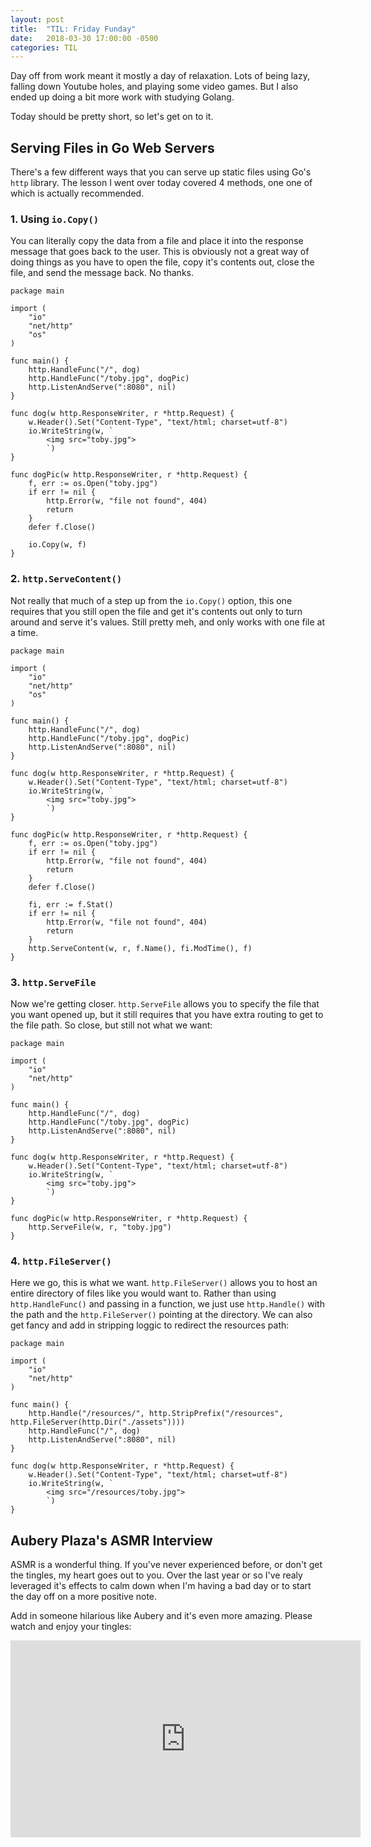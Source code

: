 ```yaml
---
layout: post
title:  "TIL: Friday Funday"
date:   2018-03-30 17:00:00 -0500
categories: TIL
---
```

Day off from work meant it mostly a day of relaxation. Lots of being lazy, falling down Youtube holes, and playing some video games. But I also ended up doing a bit more work with studying Golang.

Today should be pretty short, so let's get on to it.

## Serving Files in Go Web Servers
There's a few different ways that you can serve up static files using Go's `http` library. The lesson I went over today covered 4 methods, one one of which is actually recommended.

### 1. Using `io.Copy()`
You can literally copy the data from a file and place it into the response message that goes back to the user. This is obviously not a great way of doing things as you have to open the file, copy it's contents out, close the file, and send the message back. No thanks.

```golang
package main

import (
	"io"
	"net/http"
	"os"
)

func main() {
	http.HandleFunc("/", dog)
	http.HandleFunc("/toby.jpg", dogPic)
	http.ListenAndServe(":8080", nil)
}

func dog(w http.ResponseWriter, r *http.Request) {
	w.Header().Set("Content-Type", "text/html; charset=utf-8")
	io.WriteString(w, `
		<img src="toby.jpg">
		`)
}

func dogPic(w http.ResponseWriter, r *http.Request) {
	f, err := os.Open("toby.jpg")
	if err != nil {
		http.Error(w, "file not found", 404)
		return
	}
	defer f.Close()

	io.Copy(w, f)
}
```

### 2. `http.ServeContent()`
Not really that much of a step up from the `io.Copy()` option, this one requires that you still open the file and get it's contents out only to turn around and serve it's values. Still pretty meh, and only works with one file at a time.

```golang
package main

import (
	"io"
	"net/http"
	"os"
)

func main() {
	http.HandleFunc("/", dog)
	http.HandleFunc("/toby.jpg", dogPic)
	http.ListenAndServe(":8080", nil)
}

func dog(w http.ResponseWriter, r *http.Request) {
	w.Header().Set("Content-Type", "text/html; charset=utf-8")
	io.WriteString(w, `
		<img src="toby.jpg">
		`)
}

func dogPic(w http.ResponseWriter, r *http.Request) {
	f, err := os.Open("toby.jpg")
	if err != nil {
		http.Error(w, "file not found", 404)
		return
	}
	defer f.Close()

	fi, err := f.Stat()
	if err != nil {
		http.Error(w, "file not found", 404)
		return
	}
	http.ServeContent(w, r, f.Name(), fi.ModTime(), f)
}
```
### 3. `http.ServeFile`
Now we're getting closer. `http.ServeFile` allows you to specify the file that you want opened up, but it still requires that you have extra routing to get to the file path. So close, but still not what we want:

```golang
package main

import (
	"io"
	"net/http"
)

func main() {
	http.HandleFunc("/", dog)
	http.HandleFunc("/toby.jpg", dogPic)
	http.ListenAndServe(":8080", nil)
}

func dog(w http.ResponseWriter, r *http.Request) {
	w.Header().Set("Content-Type", "text/html; charset=utf-8")
	io.WriteString(w, `
		<img src="toby.jpg">
		`)
}

func dogPic(w http.ResponseWriter, r *http.Request) {
	http.ServeFile(w, r, "toby.jpg")
}
```

### 4. `http.FileServer()`
Here we go, this is what we want. `http.FileServer()` allows you to host an entire directory of files like you would want to. Rather than using `http.HandleFunc()` and passing in a function, we just use `http.Handle()` with the path and the `http.FileServer()` pointing at the directory. We can also get fancy and add in stripping loggic to redirect the resources path:

```golang
package main

import (
	"io"
	"net/http"
)

func main() {
	http.Handle("/resources/", http.StripPrefix("/resources", http.FileServer(http.Dir("./assets"))))
	http.HandleFunc("/", dog)
	http.ListenAndServe(":8080", nil)
}

func dog(w http.ResponseWriter, r *http.Request) {
	w.Header().Set("Content-Type", "text/html; charset=utf-8")
	io.WriteString(w, `
		<img src="/resources/toby.jpg">
		`)
}
```

## Aubery Plaza's ASMR Interview
ASMR is a wonderful thing. If you've never experienced before, or don't get the tingles, my heart goes out to you. Over the last year or so I've realy leveraged it's effects to calm down when I'm having a bad day or to start the day off on a more positive note.

Add in someone hilarious like Aubery and it's even more amazing. Please watch and enjoy your tingles:

<iframe width="560" height="315" src="https://www.youtube.com/embed/MXaBom7KKmU?rel=0" frameborder="0" allow="autoplay; encrypted-media" allowfullscreen></iframe>